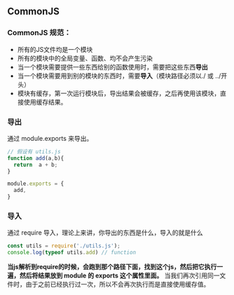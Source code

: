 ## CommonJS

### CommonJS 规范：
+ 所有的JS文件均是一个模块
+ 所有的模块中的全局变量、函数、均不会产生污染
+ 当一个模块需要提供一些东西给别的函数使用时，需要把这些东西**导出**
+ 当一个模块需要用到别的模块的东西时，需要**导入**（模块路径必须以./ 或 ../开头）
+ 模块有缓存，第一次运行模块后，导出结果会被缓存，之后再使用该模块，直接使用缓存结果。

### 导出
通过 module.exports 来导出。
```js
// 假设有 utils.js
function add(a,b){
  return  a + b;
}

module.exports = {
  add,
}
```

### 导入
通过 require 导入，理论上来讲，你导出的东西是什么，导入的就是什么
```js
const utils = require('./utils.js');
console.log(typeof utils.add) // function
```

**当js解析到require的时候，会跑到那个路径下面，找到这个js，然后把它执行一遍，然后将结果放到 module 的 exports 这个属性里面。**
当我们再次引用同一文件时，由于之前已经执行过一次，所以不会再次执行而是直接使用缓存值。
